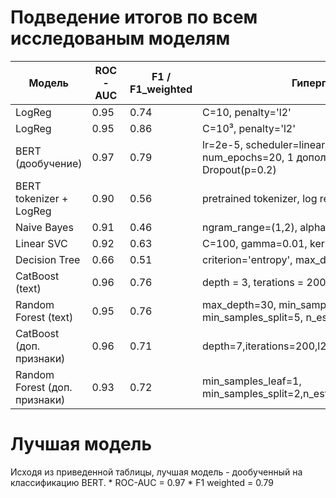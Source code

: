 # Подведение итогов по всем исследованым моделям


| Модель                           | ROC-AUC | F1 / F1_weighted | Гиперпараметры                                      |
|----------------------------------|---------|------------------|-----------------------------------------------------|
| LogReg                           | 0.95    | 0.74             | C=10, penalty='l2'                                  |
| LogReg                           | 0.95    | 0.86             | C=10³, penalty='l2'                                 |
| BERT (дообучение)                | 0.97    | 0.79             | lr=2e-5, scheduler=linearwithwarmup, num_epochs=20, 1 дополнительный линейный слой + Dropout(p=0.2)|
| BERT tokenizer + LogReg          | 0.90    | 0.56             | pretrained tokenizer, log reg params: C=10, penalty='l2'|
| Naive Bayes                      | 0.91    | 0.46             | ngram_range=(1,2), alpha=10e−10                    |
| Linear SVC                       | 0.92    | 0.63             | C=100, gamma=0.01, kernel='rbf'                    |
| Decision Tree                    | 0.66    | 0.51             | criterion='entropy', max_depth=12                  |
| CatBoost (text)                  | 0.96    | 0.76             | depth = 3, terations = 200, l2_leaf_reg=0.01, lr=0.3                                                |
| Random Forest (text)             | 0.95    | 0.76             | max_depth=30, min_samples_leaf=1, min_samples_split=5, n_estimators=100                                                  |
| CatBoost (доп. признаки)         | 0.96    | 0.71             | depth=7,iterations=200,l2_leaf_reg=3,learning_rate=0.3                                      |
| Random Forest (доп. признаки)    | 0.93    | 0.72             | min_samples_leaf=1, min_samples_split=2,n_estimators=500


# Лучшая модель
Исходя из приведенной таблицы, лучшая модель - дообученный на классификацию BERT.
    * ROC-AUC = 0.97
    * F1 weighted = 0.79 
